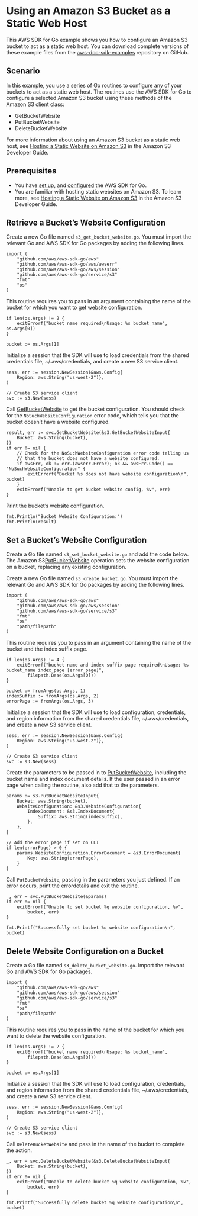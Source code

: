 # Using an Amazon S3 Bucket as a Static Web Host<a name="s3-example-static-web-host"></a>

This AWS SDK for Go example shows you how to configure an Amazon S3 bucket to act as a static web host\. You can download complete versions of these example files from the [aws\-doc\-sdk\-examples](https://github.com/awsdocs/aws-doc-sdk-examples/tree/master/go/example_code/s3) repository on GitHub\.

## Scenario<a name="s3-website-scenario"></a>

In this example, you use a series of Go routines to configure any of your buckets to act as a static web host\. The routines use the AWS SDK for Go to configure a selected Amazon S3 bucket using these methods of the Amazon S3 client class:
+ GetBucketWebsite
+ PutBucketWebsite
+ DeleteBucketWebsite

For more information about using an Amazon S3 bucket as a static web host, see [Hosting a Static Website on Amazon S3](https://docs.aws.amazon.com/AmazonS3/latest/dev/WebsiteHosting.html) in the Amazon S3 Developer Guide\.

## Prerequisites<a name="s3-website-prerequisites"></a>
+ You have [set up](setting-up.md), and [configured](configuring-sdk.md) the AWS SDK for Go\.
+ You are familiar with hosting static websites on Amazon S3\. To learn more, see [Hosting a Static Website on Amazon S3](https://docs.aws.amazon.com/AmazonS3/latest/dev/WebsiteHosting.html) in the Amazon S3 Developer Guide\.

## Retrieve a Bucket’s Website Configuration<a name="s3-example-retrieve-config"></a>

Create a new Go file named `s3_get_bucket_website.go`\. You must import the relevant Go and AWS SDK for Go packages by adding the following lines\.

```
import (
    "github.com/aws/aws-sdk-go/aws"
    "github.com/aws/aws-sdk-go/aws/awserr"
    "github.com/aws/aws-sdk-go/aws/session"
    "github.com/aws/aws-sdk-go/service/s3"
    "fmt"
    "os"
)
```

This routine requires you to pass in an argument containing the name of the bucket for which you want to get website configuration\.

```
if len(os.Args) != 2 {
    exitErrorf("bucket name required\nUsage: %s bucket_name", os.Args[0])
}

bucket := os.Args[1]
```

Initialize a session that the SDK will use to load credentials from the shared credentials file, \~/\.aws/credentials, and create a new S3 service client\.

```
sess, err := session.NewSession(&aws.Config{
    Region: aws.String("us-west-2")},
)

// Create S3 service client
svc := s3.New(sess)
```

Call [GetBucketWebsite](https://docs.aws.amazon.com/sdk-for-go/api/service/s3/#S3.GetBucketWebsite) to get the bucket configuration\. You should check for the `NoSuchWebsiteConfiguration` error code, which tells you that the bucket doesn’t have a website configured\.

```
result, err := svc.GetBucketWebsite(&s3.GetBucketWebsiteInput{
    Bucket: aws.String(bucket),
})
if err != nil {
    // Check for the NoSuchWebsiteConfiguration error code telling us
    // that the bucket does not have a website configured.
    if awsErr, ok := err.(awserr.Error); ok && awsErr.Code() == "NoSuchWebsiteConfiguration" {
        exitErrorf("Bucket %s does not have website configuration\n", bucket)
    }
    exitErrorf("Unable to get bucket website config, %v", err)
}
```

Print the bucket’s website configuration\.

```
fmt.Println("Bucket Website Configuration:")
fmt.Println(result)
```

## Set a Bucket’s Website Configuration<a name="s3-example-set-bucket-website"></a>

Create a Go file named `s3_set_bucket_website.go` and add the code below\. The Amazon S3[PutBucketWebsite](https://docs.aws.amazon.com/sdk-for-go/api/service/s3/#S3.PutBucketWebsite) operation sets the website configuration on a bucket, replacing any existing configuration\.

Create a new Go file named `s3_create_bucket.go`\. You must import the relevant Go and AWS SDK for Go packages by adding the following lines\.

```
import (
    "github.com/aws/aws-sdk-go/aws"
    "github.com/aws/aws-sdk-go/aws/session"
    "github.com/aws/aws-sdk-go/service/s3"
    "fmt"
    "os"
    "path/filepath"
)
```

This routine requires you to pass in an argument containing the name of the bucket and the index suffix page\.

```
if len(os.Args) != 4 {
    exitErrorf("bucket name and index suffix page required\nUsage: %s bucket_name index_page [error_page]",
        filepath.Base(os.Args[0]))
}

bucket := fromArgs(os.Args, 1)
indexSuffix := fromArgs(os.Args, 2)
errorPage := fromArgs(os.Args, 3)
```

Initialize a session that the SDK will use to load configuration, credentials, and region information from the shared credentials file, \~/\.aws/credentials, and create a new S3 service client\.

```
sess, err := session.NewSession(&aws.Config{
    Region: aws.String("us-west-2")},
)

// Create S3 service client
svc := s3.New(sess)
```

Create the parameters to be passed in to [PutBucketWebsite](https://docs.aws.amazon.com/sdk-for-go/api/service/s3/#S3.PutBucketWebsite), including the bucket name and index document details\. If the user passed in an error page when calling the routine, also add that to the parameters\.

```
params := s3.PutBucketWebsiteInput{
    Bucket: aws.String(bucket),
    WebsiteConfiguration: &s3.WebsiteConfiguration{
        IndexDocument: &s3.IndexDocument{
            Suffix: aws.String(indexSuffix),
        },
    },
}

// Add the error page if set on CLI
if len(errorPage) > 0 {
    params.WebsiteConfiguration.ErrorDocument = &s3.ErrorDocument{
        Key: aws.String(errorPage),
    }
}
```

Call `PutBucketWebsite`, passing in the parameters you just defined\. If an error occurs, print the errordetails and exit the routine\.

```
_, err = svc.PutBucketWebsite(&params)
if err != nil {
    exitErrorf("Unable to set bucket %q website configuration, %v",
        bucket, err)
}

fmt.Printf("Successfully set bucket %q website configuration\n", bucket)
```

## Delete Website Configuration on a Bucket<a name="s3-example-delete-website"></a>

Create a Go file named `s3_delete_bucket_website.go`\. Import the relevant Go and AWS SDK for Go packages\.

```
import (
    "github.com/aws/aws-sdk-go/aws"
    "github.com/aws/aws-sdk-go/aws/session"
    "github.com/aws/aws-sdk-go/service/s3"
    "fmt"
    "os"
    "path/filepath"
)
```

This routine requires you to pass in the name of the bucket for which you want to delete the website configuration\.

```
if len(os.Args) != 2 {
    exitErrorf("bucket name required\nUsage: %s bucket_name",
        filepath.Base(os.Args[0]))
}

bucket := os.Args[1]
```

Initialize a session that the SDK will use to load configuration, credentials, and region information from the shared credentials file, \~/\.aws/credentials, and create a new S3 service client\.

```
sess, err := session.NewSession(&aws.Config{
    Region: aws.String("us-west-2")},
)

// Create S3 service client
svc := s3.New(sess)
```

Call `DeleteBucketWebsite` and pass in the name of the bucket to complete the action\.

```
_, err = svc.DeleteBucketWebsite(&s3.DeleteBucketWebsiteInput{
    Bucket: aws.String(bucket),
})
if err != nil {
    exitErrorf("Unable to delete bucket %q website configuration, %v",
        bucket, err)
}

fmt.Printf("Successfully delete bucket %q website configuration\n", bucket)
```